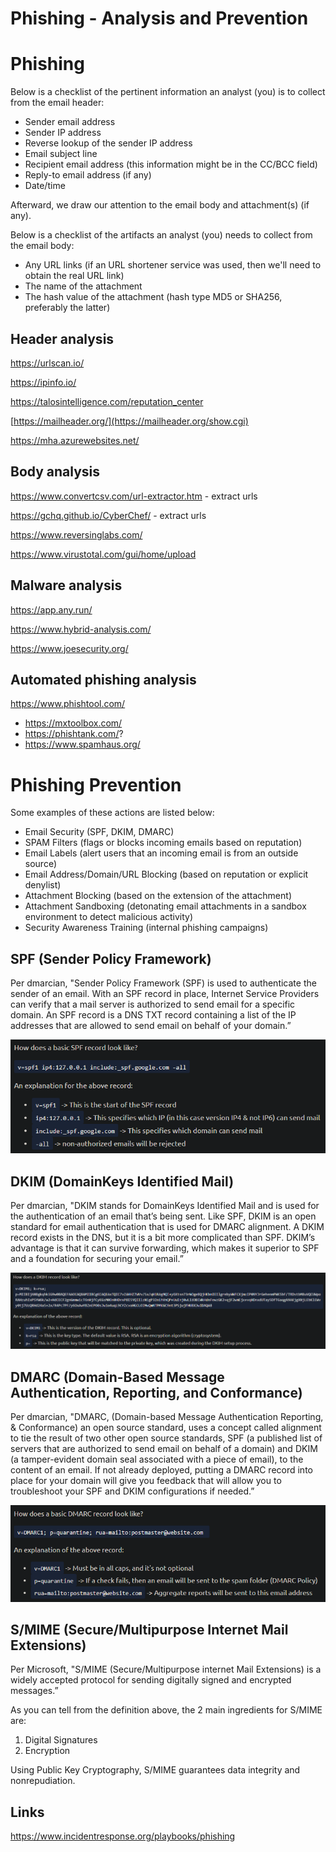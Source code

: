 # Phishing - Analysis and Prevention
# Phishing

Below is a checklist of the pertinent information an analyst (you) is to collect from the email header:

- Sender email address
- Sender IP address
- Reverse lookup of the sender IP address
- Email subject line
- Recipient email address (this information might be in the CC/BCC field)
- Reply-to email address (if any)
- Date/time

Afterward, we draw our attention to the email body and attachment(s) (if any).

Below is a checklist of the artifacts an analyst (you) needs to collect from the email body:

- Any URL links (if an URL shortener service was used, then we'll need to obtain the real URL link)
- The name of the attachment
- The hash value of the attachment (hash type MD5 or SHA256, preferably the latter)

## Header analysis

https://urlscan.io/

https://ipinfo.io/

https://talosintelligence.com/reputation_center

[https://mailheader.org/](https://mailheader.org/show.cgi)

https://mha.azurewebsites.net/

## Body analysis

https://www.convertcsv.com/url-extractor.htm - extract urls

https://gchq.github.io/CyberChef/ - extract urls

https://www.reversinglabs.com/

https://www.virustotal.com/gui/home/upload

## Malware analysis

https://app.any.run/

https://www.hybrid-analysis.com/

https://www.joesecurity.org/

## Automated phishing analysis

https://www.phishtool.com/

- https://mxtoolbox.com/
- https://phishtank.com/?
- https://www.spamhaus.org/

# P****hishing Prevention****

Some examples of these actions are listed below:

- Email Security (SPF, DKIM, DMARC)
- SPAM Filters (flags or blocks incoming emails based on reputation)
- Email Labels (alert users that an incoming email is from an outside source)
- Email Address/Domain/URL Blocking (based on reputation or explicit denylist)
- Attachment Blocking (based on the extension of the attachment)
- Attachment Sandboxing (detonating email attachments in a sandbox environment to detect malicious activity)
- Security Awareness Training (internal phishing campaigns)

## SPF (Sender Policy Framework)

Per dmarcian, "Sender Policy Framework (SPF) is used to authenticate the sender of an email. With an SPF record in place, Internet Service Providers can verify that a mail server is authorized to send email for a specific domain. An SPF record is a DNS TXT record containing a list of the IP addresses that are allowed to send email on behalf of your domain.”

![SPF](../../Images/Phishing/SPF.png)

## DKIM (DomainKeys Identified Mail)

Per dmarcian, "DKIM stands for DomainKeys Identified Mail and is used for the authentication of an email that’s being sent. Like SPF, DKIM is an open standard for email authentication that is used for DMARC alignment. A DKIM record exists in the DNS, but it is a bit more complicated than SPF. DKIM’s advantage is that it can survive forwarding, which makes it superior to SPF and a foundation for securing your email.”

![DKIM](../../Images/Phishing/DKIM.png)

## DMARC (Domain-Based Message Authentication, Reporting, and Conformance)

Per dmarcian, "DMARC, (Domain-based Message Authentication Reporting, & Conformance) an open source standard, uses a concept called alignment to tie the result of two other open source standards, SPF (a published list of servers that are authorized to send email on behalf of a domain) and DKIM (a tamper-evident domain seal associated with a piece of email), to the content of an email. If not already deployed, putting a DMARC record into place for your domain will give you feedback that will allow you to troubleshoot your SPF and DKIM configurations if needed.”

![DMARC](../../Images/Phishing/DMARC.png)

## S/MIME (Secure/Multipurpose Internet Mail Extensions)

Per Microsoft, "S/MIME (Secure/Multipurpose internet Mail Extensions) is a widely accepted protocol for sending digitally signed and encrypted messages.”

As you can tell from the definition above, the 2 main ingredients for S/MIME are:

1. Digital Signatures
2. Encryption

Using Public Key Cryptography, S/MIME guarantees data integrity and nonrepudiation.

## Links

https://www.incidentresponse.org/playbooks/phishing